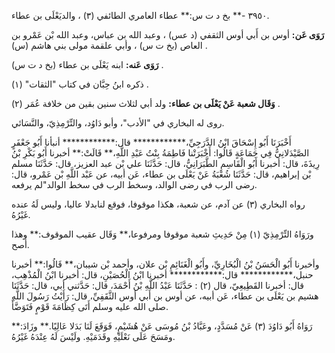 ٣٩٥٠ -** بخ د ت س:** عطاء العامري الطائفي (٣) ، والديَعْلَى بن عطاء.

**رَوَى عَن:** أوس بن أَبي أوس الثقفي (د عس) ، وعبد الله بن عباس، وعبد الله بْن عَمْرو بن العاص (بخ ت س) ، وأبي علقمة مولى بني هاشم (س) .

**رَوَى عَنه:** ابنه يَعْلَى بن عطاء (بخ د ت س) .

ذكره ابنُ حِبَّان في كتاب "الثقات" (١) .

**وَقَال شعبة عَنْ يَعْلَى بن عطاء:** ولد أبي لثلاث سنين بقين من خلافة عُمَر (٢) .

روى له البخاري في "الأدب"، وأبو دَاوُد، والتِّرْمِذِيّ، والنَّسَائي.

أَخْبَرَنَا أَبُو إِسْحَاقَ ابْنُ الدَّرَجِيِّ،************ قال:************ أنبأنا أَبُو جَعْفَرٍ الصَّيْدَلانِيُّ فِي جَمَاعَةٍ قَالُوا: أَخْبَرَتْنا فَاطِمَةُ بِنْتُ عَبْدِ اللَّهِ،** قَالَتْ:** أخبرنا أَبُو بَكْرِ بْنُ رِيذَةَ، قال: أخبرنا أَبُو الْقَاسِمِ الطَّبَرَانِيُّ، قال: حَدَّثَنَا علي بْن عبد العزيز، قال: حَدَّثَنَا مسلم بْن إبراهيم، قال: حَدَّثَنَا شُعْبَةُ عَنْ يَعْلَى بن عطاء، عَن أبيه، عن عَبْد اللَّهِ بْن عَمْرو، قال: رضى الرب في رضى الوالد، وسخط الرب في سخط الوالد"لم يرفعه.

رواه البخاري (٣) عن آدم، عن شعبة، هكذا موقوفا، فوقع لنابدلا عاليا، وليس لَهُ عنده غَيْرُهُ.

ورَوَاهُ التِّرْمِذِيّ (١) مِنْ حَدِيثِ شعبة موقوفا ومرفوعا،** وَقَال عقيب الموقوف:** وهذا أصح.

وأخبرنا أَبُو الْحَسَنُ بْنُ الْبُخَارِيِّ، وأَبُو الْغَنَائِمِ بْن علان، وأحمد بْن شيبان،** قَالُوا:** أخبرنا حنبل،************ قال:************ أخبرنا ابْنُ الْحُصَيْنِ، قال: أخبرنا ابْنُ الْمُذْهِب، قال: أخبرنا القَطِيعِيّ، قال (٢) : حَدَّثَنَا عَبْدُ اللَّهِ بْنُ أَحْمَدَ، قال: حَدَّثني أبي، قال: حَدَّثَنَا هشيم بن يَعْلَى بن عطاء، عَن أبيه، عن أوس بن أَبي أوس الثَّقَفِيِّ، قال: رَأَيْتُ رَسُولَ اللَّهِ صلى الله عليه وسلم أَتَى كِظَامَةَ قَوْمٍ فَتَوَضَّأَ.

رَوَاهُ أَبُو دَاوُدَ (٣) عَنْ مُسَدَّدٍ، وعَبَّادُ بْنُ مُوسَى عَنْ هُشَيْمٍ، فَوَقَعَ لَنَا بَدَلا عَالِيًا.** وزَادَ:** ومَسَحَ عَلَى نَعْلَيْهِ وقَدَمَيْهِ. ولَيْسَ لَهُ عِنْدَهُ غَيْرُهُ.